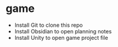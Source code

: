 # game

-   Install Git to clone this repo
-   Install Obsidian to open planning notes
-   Install Unity to open game project file

